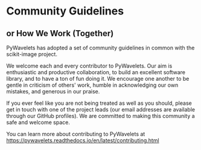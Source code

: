 # Community Guidelines

## or How We Work (Together)

PyWavelets has adopted a set of community guidelines in common with the
scikit-image project.

We welcome each and every contributor to PyWavelets. Our aim is
enthusiastic and productive collaboration, to build an excellent
software library, and to have a ton of fun doing it. We encourage one
another to be gentle in criticism of others' work, humble in
acknowledging our own mistakes, and generous in our praise.

If you ever feel like you are not being treated as well as you should, please
get in touch with one of the project leads (our email addresses are available
through our GitHub profiles). We are committed to making this community a
safe and welcome space.

You can learn more about contributing to PyWavelets at
https://pywavelets.readthedocs.io/en/latest/contributing.html
